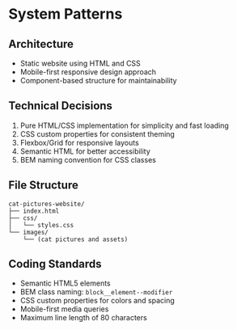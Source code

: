 # System Patterns

## Architecture
- Static website using HTML and CSS
- Mobile-first responsive design approach
- Component-based structure for maintainability

## Technical Decisions
1. Pure HTML/CSS implementation for simplicity and fast loading
2. CSS custom properties for consistent theming
3. Flexbox/Grid for responsive layouts
4. Semantic HTML for better accessibility
5. BEM naming convention for CSS classes

## File Structure
```
cat-pictures-website/
├── index.html
├── css/
│   └── styles.css
└── images/
    └── (cat pictures and assets)
```

## Coding Standards
- Semantic HTML5 elements
- BEM class naming: `block__element--modifier`
- CSS custom properties for colors and spacing
- Mobile-first media queries
- Maximum line length of 80 characters
